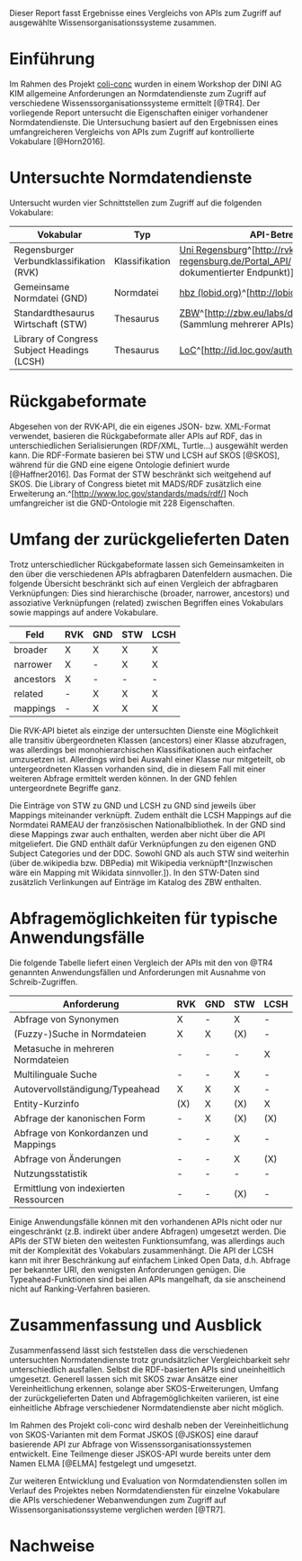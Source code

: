 
Dieser Report fasst Ergebnisse eines Vergleichs von APIs zum Zugriff auf
ausgewählte Wissensorganisationssysteme zusammen.

# Einführung

Im Rahmen des Projekt [coli-conc](https://coli-conc.gbv.de/) wurden in einem
Workshop der DINI AG KIM allgemeine Anforderungen an Normdatendienste zum
Zugriff auf verschiedene Wissenssorganisationssysteme ermittelt [@TR4]. Der
vorliegende Report untersucht die Eigenschaften einiger vorhandener
Normdatendienste. Die Untersuchung basiert auf den Ergebnissen eines
umfangreicheren Vergleichs von APIs zum Zugriff auf kontrollierte Vokabulare
[@Horn2016].

# Untersuchte Normdatendienste

Untersucht wurden vier Schnittstellen zum Zugriff auf die folgenden Vokabulare:

Vokabular                                   | Typ            | API-Betreiber
--------------------------------------------|----------------|-----
Regensburger Verbundklassifikation (RVK)    | Klassifikation | [Uni Regensburg](http://rvk.uni-regensburg.de/api/)^[<http://rvk.uni-regensburg.de/Portal_API/> (nicht dokumentierter Endpunkt)]
Gemeinsame Normdatei (GND)                  | Normdatei      | [hbz (lobid.org)](http://lobid.org/api)^[<http://lobid.org/api>]
Standardthesaurus Wirtschaft (STW)          | Thesaurus      | [ZBW](http://zbw.eu/labs/de/project/econ-ws)^[<http://zbw.eu/labs/de/project/econ-ws> (Sammlung mehrerer APIs)]
Library of Congress Subject Headings (LCSH) | Thesaurus      | [LoC](http://id.loc.gov/authorities/subjects.html)^[<http://id.loc.gov/authorities/subjects.html>]

# Rückgabeformate

Abgesehen von der RVK-API, die ein eigenes JSON- bzw. XML-Format verwendet,
basieren die Rückgabeformate aller APIs auf RDF, das in unterschiedlichen
Serialisierungen (RDF/XML, Turtle...) ausgewählt werden kann. Die RDF-Formate
basieren bei STW und LCSH auf SKOS [@SKOS], während für die GND eine eigene
Ontologie definiert wurde [@Haffner2016]. Das Format der STW beschränkt sich
weitgehend auf SKOS. Die Library of Congress bietet mit MADS/RDF zusätzlich
eine Erweiterung an.^[<http://www.loc.gov/standards/mads/rdf/>] Noch
umfangreicher ist die GND-Ontologie mit 228 Eigenschaften.

# Umfang der zurückgelieferten Daten

Trotz unterschiedlicher Rückgabeformate lassen sich Gemeinsamkeiten in den über
die verschiedenen APIs abfragbaren Datenfeldern ausmachen. Die folgende
Übersicht beschränkt sich auf einen Vergleich der abfragbaren Verknüpfungen:
Dies sind hierarchische (broader, narrower, ancestors) und assoziative
Verknüpfungen (related) zwischen Begriffen eines Vokabulars sowie mappings auf
andere Vokabulare.
 
Feld            | RVK   | GND   | STW   | LCSH
----------------|-------|-------|-------|-----
broader         | X     | X     | X     | X
narrower        | X     | -     | X     | X
ancestors       | X     | -     | -     | -
related         | -     | X     | X     | X
mappings        | -     | X     | X     | X

Die RVK-API bietet als einzige der untersuchten Dienste eine Möglichkeit alle
transitiv übergeordneten Klassen (ancestors) einer Klasse abzufragen, was
allerdings bei monohierarchischen Klassifikationen auch einfacher umzusetzen
ist. Allerdings wird bei Auswahl einer Klasse nur mitgeteilt, ob
untergeordneten Klassen vorhanden sind, die in diesem Fall mit einer weiteren
Abfrage ermittelt werden können. In der GND fehlen untergeordnete Begriffe
ganz.

Die Einträge von STW zu GND und LCSH zu GND sind jeweils über Mappings
miteinander verknüpft. Zudem enthält die LCSH Mappings auf die Normdatei RAMEAU
der französischen Nationalbibliothek. In der GND sind diese Mappings zwar auch
enthalten, werden aber nicht über die API mitgeliefert.  Die GND enthält dafür
Verknüpfungen zu den eigenen GND Subject Categories und der DDC.  Sowohl GND
als auch STW sind weiterhin (über de.wikipedia bzw. DBPedia) mit Wikipedia
verknüpft^[Inzwischen wäre ein Mapping mit Wikidata sinnvoller.]).  In den
STW-Daten sind zusätzlich Verlinkungen auf Einträge im Katalog des ZBW
enthalten.

# Abfragemöglichkeiten für typische Anwendungsfälle

Die folgende Tabelle liefert einen Vergleich der APIs mit den von @TR4
genannten Anwendungsfällen und Anforderungen mit Ausnahme von
Schreib-Zugriffen.

 Anforderung                            | RVK   | GND   | STW   | LCSH
----------------------------------------|-------|-------|-------|-----
Abfrage von Synonymen                   | X     | -     | X     | -
(Fuzzy-)Suche in Normdateien            | X     | X     | (X)   | -
Metasuche in mehreren Normdateien       | -     | -     | -     | X 
Multilinguale Suche                     | -     | -     | X     | -
Autovervollständigung/Typeahead         | X     | X     | X     | -
Entity-Kurzinfo                         | (X)   | X     | (X)   | X 
Abfrage der kanonischen Form            | -     | X     | (X)   | (X)
Abfrage von Konkordanzen und Mappings   | -     | -     | X     | -
Abfrage von Änderungen                  | -     | -     | X     | (X)
Nutzungsstatistik                       | -     | -     | -     | -
Ermittlung von indexierten Ressourcen   | -     | -     | (X)   | -

Einige Anwendungsfälle können mit den vorhandenen APIs nicht oder nur
eingeschränkt (z.B. indirekt über andere Abfragen) umgesetzt werden. Die APIs
der STW bieten den weitesten Funktionsumfang, was allerdings auch mit der
Komplexität des Vokabulars zusammenhängt. Die API der LCSH kann mit ihrer
Beschränkung auf einfachem Linked Open Data, d.h. Abfrage per bekannter URI,
den wenigsten Anforderungen genügen. Die Typeahead-Funktionen sind bei allen
APIs mangelhaft, da sie anscheinend nicht auf Ranking-Verfahren basieren.

# Zusammenfassung und Ausblick

Zusammenfassend lässt sich feststellen dass die verschiedenen untersuchten
Normdatendienste trotz grundsätzlicher Vergleichbarkeit sehr unterschiedlich
ausfallen. Selbst die RDF-basierten APIs sind uneinheitlich umgesetzt. Generell
lassen sich mit SKOS zwar Ansätze einer Vereinheitlichung erkennen, solange
aber SKOS-Erweiterungen, Umfang der zurückgelieferten Daten und
Abfragemöglichkeiten variieren, ist eine einheitliche Abfrage verschiedener
Normdatendienste aber nicht möglich.

Im Rahmen des Projekt coli-conc wird deshalb neben der Vereinheitlichung von
SKOS-Varianten mit dem Format JSKOS [@JSKOS] eine darauf basierende API zur
Abfrage von Wissenssorganisationssystemen entwickelt. Eine Teilmenge dieser
JSKOS-API wurde bereits unter dem Namen ELMA [@ELMA] festgelegt und umgesetzt.

Zur weiteren Entwicklung und Evaluation von Normdatendiensten sollen im Verlauf
des Projektes neben Normdatendiensten für einzelne Vokabulare die APIs
verschiedener Webanwendungen zum Zugriff auf Wissensorganisationssysteme
verglichen werden [@TR7].

# Nachweise

